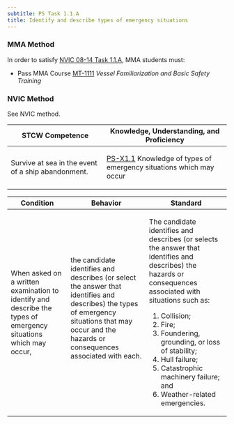 ```yaml
---
subtitle: PS Task 1.1.A 
title: Identify and describe types of emergency situations
---
```



### MMA Method

In order to satisfy  [NVIC 08-14  Task  1.1.A]({{site.baseurl}}/assets/images/nvic-08-14.pdf), MMA students must:

* Pass MMA Course [MT-1111]( {{site.baseurl}}/courses/MT-1111) *Vessel Familiarization and Basic Safety Training*


### NVIC Method

<a onclick="togglevisibility('nvic_methods')" >See NVIC method.</a>

<div id='nvic_methods' class='hide'>

<table>
<thead>
<tr>
<th class='forty'> STCW Competence </th>
<th class='sixty'> Knowledge, Understanding, and Proficiency </th>
</tr>
</thead>




<tbody>
<tr><td markdown='1'>

Survive at sea in the event of a ship abandonment.

</td><td markdown='1'>

[PS-X1.1](../../tables/611.html#PS-X1.1) Knowledge of types of emergency situations which may occur

</td></tr>


</tbody>
</table>


<table>
<thead>
<tr><th class='twenty'>  Condition </th><th class='twenty'> Behavior </th><th  class='sixty'>Standard </th></tr>
</thead>
<tbody >



<tr><td markdown='1'>

When asked on a written examination to identify and describe the types of emergency situations which may occur,

</td><td markdown='1'>

the candidate identifies and describes (or select the answer that identifies and describes) the types of emergency situations that may occur and the hazards or consequences associated with each.

<br>

<div class="tooltip">
<span class="tooltiptext">
</span>
</div>


</td><td markdown='1'>

The candidate identifies and describes (or selects the answer that identifies and describes) the hazards or consequences associated with situations such as:

1. Collision;
2. Fire;
3. Foundering, grounding, or loss of stability;
4. Hull failure;
5. Catastrophic machinery failure; and
6. Weather-related emergencies.

</td></tr>
</tbody>
</table>
</div>

